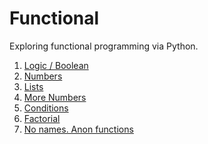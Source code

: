 Functional
==========


Exploring functional programming via Python.

1. [Logic / Boolean](src/logic.py)
2. [Numbers](src/numbers.py)
3. [Lists](src/data_structures.py)
4. [More Numbers](src/more_num.py)
5. [Conditions](src/conditions.py)
6. [Factorial](src/factorial.py)
7. [No names. Anon functions](src/anon.py)
